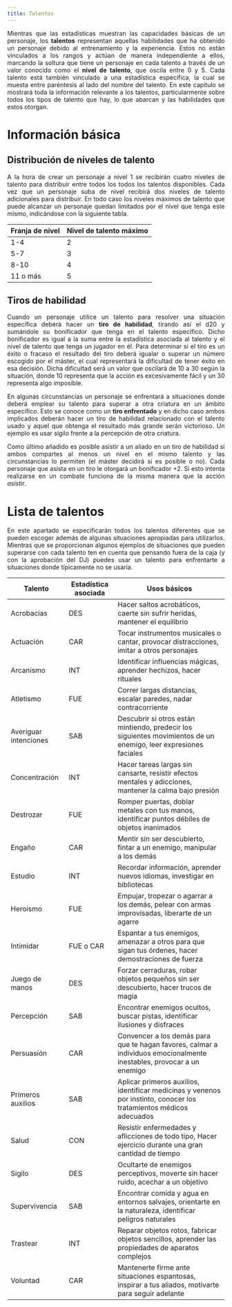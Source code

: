 ```yaml
---
title: Talentos
---
```


<style>body {text-align: justify}</style>

Mientras que las estadísticas muestran las capacidades básicas de un personaje, los **talentos** representan aquellas habilidades que ha obtenido un personaje debido al entrenamiento y la experiencia. Estos no están vinculados a los rangos y actúan de manera independiente a ellos, marcando la soltura que tiene un personaje en cada talento a través de un valor conocido como el **nivel de talento**, que oscila entre 0 y 5. Cada talento está también vinculado a una estadística específica, la cual se muesta entre paréntesis al lado del nombre del talento. En este capítulo se mostrará toda la información relevante a los talentos, particularmente sobre todos los tipos de talento que hay, lo que abarcan y las habilidades que estos otorgan.

# Información básica

## Distribución de niveles de talento

A la hora de crear un personaje a nivel 1 se recibirán cuatro niveles de talento para distribuir entre todos los todos los talentos disponibles. Cada vez que un personaje suba de nivel recibirá dos niveles de talento adicionales para distribuir. En todo caso los niveles máximos de talento que puede alcanzar un personaje quedan limitados por el nivel que tenga este mismo, indicándose con la siguiente tabla.

| Franja de nivel | Nivel de talento máximo |
| --------------- | ----------------------- |
| 1-4             | 2                       |
| 5-7             | 3                       |
| 8-10            | 4                       |
| 11 o más        | 5                       |

## Tiros de habilidad

Cuando un personaje utilice un talento para resolver una situación específica deberá hacer un **tiro de habilidad**, tirando así el d20 y sumándole su bonificador que tenga en el talento específico. Dicho bonificador es igual a la suma entre la estadística asociada al talento y el nivel de talento que tenga un jugador en él. Para determinar si el tiro es un éxito o fracaso el resultado del tiro deberá igualar o superar un número escogido por el máster, el cual representará la dificultad de tener éxito en esa decisión. Dicha dificultad será un valor que oscilará de 10 a 30 según la situación, donde 10 representa que la acción es excesivamente fácil y un 30 representa algo imposible.

En algunas circunstancias un personaje se enfrentará a situaciones donde deberá emplear su talento para superar a otra criatura en un ámbito específico. Esto se conoce como un **tiro enfrentado** y en dicho caso ambos implicados deberán hacer un tiro de habilidad relacionado con el talento usado y aquel que obtenga el resultado más grande serán victorioso. Un ejemplo es usar sigilo frente a la percepción de otra criatura.

Como último añadido es posible asistir a un aliado en un tiro de habilidad si ambos compartes al menos un nivel en el mismo talento y las circunstancias lo permiten (el máster decidirá si es posible o no). Cada personaje que asista en un tiro le otorgará un bonificador +2. Si esto intenta realizarse en un combate funciona de la misma manera que la acción *asistir*.

# Lista de talentos

En este apartado se especificarán todos los talentos diferentes que se pueden escoger además de algunas situaciones apropiadas para utilizarlos. Mientras que se proporcionan algunos ejemplos de situaciones que pueden superarse con cada talento ten en cuenta que pensando fuera de la caja (y con la aprobación del DJ) puedes usar un talento para enfrentarte a situaciones donde típicamente no se usaría.

| Talento               | Estadística asociada | Usos básicos                                                 |
| --------------------- | -------------------- | ------------------------------------------------------------ |
| Acrobacias            | DES                  | Hacer saltos acrobáticos, caerte sin sufrir heridas, mantener el equilibrio |
| Actuación             | CAR                  | Tocar instrumentos musicales o cantar, provocar distracciones, imitar a otros personajes |
| Arcanismo             | INT                  | Identificar influencias mágicas, aprender hechizos, hacer rituales |
| Atletismo             | FUE                  | Correr largas distancias, escalar paredes, nadar contracorriente |
| Averiguar intenciones | SAB                  | Descubrir si otros están mintiendo, predecir los siguientes movimientos de un enemigo, leer expresiones faciales |
| Concentración         | INT                  | Hacer tareas largas sin cansarte, resistir efectos mentales y adicciones, mantener la calma bajo presión |
| Destrozar             | FUE                  | Romper puertas, doblar metales con tus manos, identificar puntos débiles de objetos inanimados |
| Engaño                | CAR                  | Mentir sin ser descubierto, fintar a un enemigo, manipular a los demás |
| Estudio               | INT                  | Recordar información, aprender nuevos idiomas, investigar en bibliotecas |
| Heroísmo              | FUE                  | Empujar, tropezar o agarrar a los demás, pelear con armas improvisadas, liberarte de un agarre |
| Intimidar             | FUE o CAR            | Espantar a tus enemigos, amenazar a otros para que sigan tus órdenes, hacer demostraciones de fuerza |
| Juego de manos        | DES                  | Forzar cerraduras, robar objetos pequeños sin ser descubierto, hacer trucos de magia |
| Percepción            | SAB                  | Encontrar enemigos ocultos, buscar pistas, identificar ilusiones y disfraces |
| Persuasión            | CAR                  | Convencer a los demás para que te hagan favores, calmar a individuos emocionalmente inestables, provocar a un enemigo |
| Primeros auxilios     | SAB                  | Aplicar primeros auxilios, identificar medicinas y venenos por instinto, conocer los tratamientos médicos adecuados |
| Salud                 | CON                  | Resistir enfermedades y aflicciones de todo tipo, Hacer ejercicio durante una gran cantidad de tiempo |
| Sigilo                | DES                  | Ocultarte de enemigos perceptivos, moverte sin hacer ruido, acechar a un objetivo |
| Supervivencia         | SAB                  | Encontrar comida y agua en entornos salvajes, orientarte en la naturaleza, identificar peligros naturales |
| Trastear              | INT                  | Reparar objetos rotos, fabricar objetos sencillos, aprender las propiedades de aparatos complejos |
| Voluntad              | CAR                  | Mantenerte firme ante situaciones espantosas, inspirar a tus aliados, motivarte para seguir adelante |

<div style="page-break-after: always; break-after: page;"></div>

